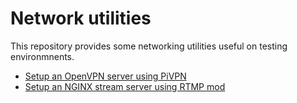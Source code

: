 # Network utilities

This repository provides some networking utilities useful on testing environmnents.

- [Setup an OpenVPN server using PiVPN](PiVPN_Local_Server/Readme.md)
- [Setup an NGINX stream server using RTMP mod](NGINX_Stream_Server/Readme.md)